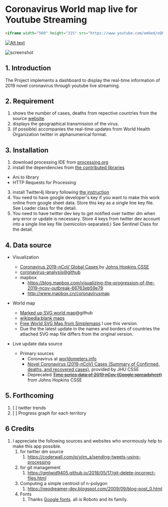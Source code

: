 # Coronavirus World map live for Youtube Streaming

```markdown
<iframe width="560" height="315" src="https://www.youtube.com/embed/oQbwgeEUL8k" frameborder="0" allow="accelerometer; autoplay; encrypted-media; gyroscope; picture-in-picture" allowfullscreen></iframe>
```

[![Alt text](https://img.youtube.com/vi/oQbwgeEUL8k/0.jpg)](https://www.youtube.com/watch?v=oQbwgeEUL8k)

![screenshot](https://github.com/yonggeun/coronavirus-live-update/blob/master/screenshot/TEST-2020-3-16%2017-36%2000015934.PNG)

## 1. Introduction

The Project implements a dashboard to display the real-time information of 2019 novel coronavirus through youtube live streaming.

## 2. Requirement
1. shows the number of cases, deaths from repective countries from the source [website](https://www.worldometers.info/coronavirus/countries-where-coronavirus-has-spread/).
2. displays the geographical transmission of the virus.
3. (if possible) accompanies the real-time updates from World Health Organization twitter in alphanumerical format.

## 3. Installation
1. download processing IDE from [processing.org](https://processing.org/)
2. install the dependencies from [the contributed libraries](https://processing.org/reference/libraries/)
  - Ani.to library
  - HTTP Requests for Processing
3. install Twitter4j library following [the instruction](http://codigogenerativo.com/code/twitter-para-processing-2-0/)
4. You need to have google developer's key if you want to make this work online from google sheet data. Store this key as a single line key file. See Loader class for the detail.
5. You need to have twitter dev key to get notified over twitter dm when any error or update is necessary. Store 4 keys from twitter dev account into a single line key file (semicolon-separated.) See Sentinel Class for the detail.

## 4. Data source

 - Visualization
   - [Coronavirus 2019-nCoV Global Cases ](https://gisanddata.maps.arcgis.com/apps/opsdashboard/index.html#/bda7594740fd40299423467b48e9ecf6) by [Johns Hopkins CSSE](https://systems.jhu.edu/research/public-health/ncov/)
   - [coronavirus-analysis@github](https://github.com/AaronWard/coronavirus-analysis)
   - mapbox
     - https://blog.mapbox.com/visualizing-the-progression-of-the-2019-ncov-outbreak-66763eb59e79
     - http://www.mapbox.cn/coronavirusmap

- World map
     - [Marked up SVG world map](https://github.com/benhodgson/markedup-svg-worldmap)@github
     - [wikipedia:blank maps](https://en.wikipedia.org/wiki/Wikipedia:Blank_maps#World)
     - [Free World SVG Map from Simplemaps](https://simplemaps.com/resources/svg-world) I use this version.
     - Due the the latest update in the names and borders of countries the attached SVG map file differs from the original version.

 - Live update data source
   - Primary sources
     - Coronavirus at [worldometers.info](https://www.worldometers.info/coronavirus/#countries)
     - [Novel Coronavirus (2019-nCoV) Cases (Summary of Confirmed, deaths, and recovered cases)](https://docs.google.com/spreadsheets/u/1/d/1wQVypefm946ch4XDp37uZ-wartW4V7ILdg-qYiDXUHM/htmlview?usp=sharing&sle=true#), provided by JHU CSSE
     - Deprecated ~~[Time series data of 2019 nCov (Google spreadsheet)](https://docs.google.com/spreadsheets/u/1/d/1UF2pSkFTURko2OvfHWWlFpDFAr1UxCBA4JLwlSP6KFo/htmlview?usp=sharing&sle=true#)~~ from Johns Hopkins CSSE

## 5. Forthcoming

1. [ ] twitter trends
2. [ ] Progress graph for each territory

## 6 Credits

1. I appreciate the following sources and websites who enormously help to make this app possible. 
   1. for twitter dm source
      1. https://coderwall.com/p/yjim_a/sending-tweets-using-processing
   2. for git management
      1. https://gmlwjd9405.github.io/2018/05/17/git-delete-incorrect-files.html
   3. Computing a simple centroid of n-polygon
      1. https://neodreamer-dev.blogspot.com/2009/09/blog-post_0.html
   4. Fonts
      1. Thanks [Google fonts](https://fonts.google.com/). all is Roboto and its family. 
